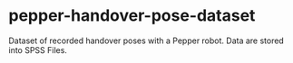# pepper-handover-pose-dataset
Dataset of recorded handover poses with a Pepper robot. Data are stored into SPSS Files.
